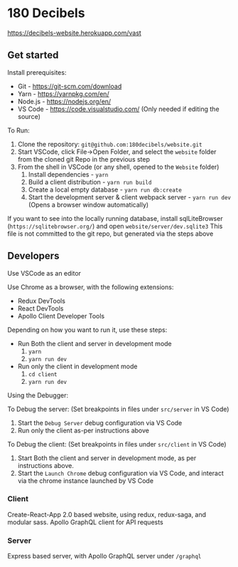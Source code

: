 # 180 Decibels

https://decibels-website.herokuapp.com/vast

## Get started

Install prerequisites:

- Git - https://git-scm.com/download
- Yarn - https://yarnpkg.com/en/
- Node.js - https://nodejs.org/en/
- VS Code - https://code.visualstudio.com/  (Only needed if editing the source)

To Run:

1. Clone the repository: `git@github.com:180decibels/website.git`
1. Start VSCode, click File->Open Folder, and select the `website` folder from the cloned git Repo in the previous step
1. From the shell in VSCode (or any shell, opened to the `Website` folder)
   1. Install dependencies - `yarn`
   1. Build a client distribution - `yarn run build`
   1. Create a local empty database - `yarn run db:create`
   1. Start the development server & client webpack server - `yarn run dev` (Opens a browser window automatically)

If you want to see into the locally running database, install sqlLiteBrowser (`https://sqlitebrowser.org/`) and open `website/server/dev.sqlite3`  This file is not committed to the git repo, but generated via the steps above

## Developers

Use VSCode as an editor

Use Chrome as a browser, with the following extensions:

- Redux DevTools
- React DevTools
- Apollo Client Developer Tools

Depending on how you want to run it, use these steps:

- Run Both the client and server in development mode
  1. `yarn`
  1. `yarn run dev`
- Run only the client in development mode
  1. `cd client`
  1. `yarn run dev`

Using the Debugger:

To Debug the server:  (Set breakpoints in files under `src/server` in VS Code)

  1. Start the `Debug Server` debug configuration via VS Code
  1. Run only the client as-per instructions above

To Debug the client:  (Set breakpoints in files under `src/client` in VS Code)

  1. Start Both the client and server in development mode, as per instructions above.
  1. Start the `Launch Chrome` debug configuration via VS Code, and interact via the chrome instance launched by VS Code

### Client

Create-React-App 2.0 based website, using redux, redux-saga, and modular sass.  Apollo GraphQL client for API requests

### Server

Express based server, with Apollo GraphQL server under `/graphql`
